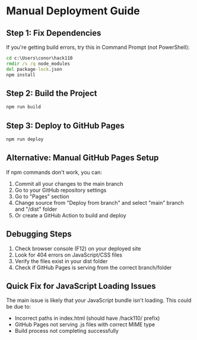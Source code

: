 # Manual Deployment Guide

## Step 1: Fix Dependencies
If you're getting build errors, try this in Command Prompt (not PowerShell):

```cmd
cd c:\Users\conor\hack110
rmdir /s /q node_modules
del package-lock.json
npm install
```

## Step 2: Build the Project
```cmd
npm run build
```

## Step 3: Deploy to GitHub Pages
```cmd
npm run deploy
```

## Alternative: Manual GitHub Pages Setup

If npm commands don't work, you can:

1. Commit all your changes to the main branch
2. Go to your GitHub repository settings
3. Go to "Pages" section
4. Change source from "Deploy from branch" and select "main" branch and "/dist" folder
5. Or create a GitHub Action to build and deploy

## Debugging Steps

1. Check browser console (F12) on your deployed site
2. Look for 404 errors on JavaScript/CSS files
3. Verify the files exist in your dist folder
4. Check if GitHub Pages is serving from the correct branch/folder

## Quick Fix for JavaScript Loading Issues

The main issue is likely that your JavaScript bundle isn't loading. This could be due to:
- Incorrect paths in index.html (should have /hack110/ prefix)
- GitHub Pages not serving .js files with correct MIME type
- Build process not completing successfully